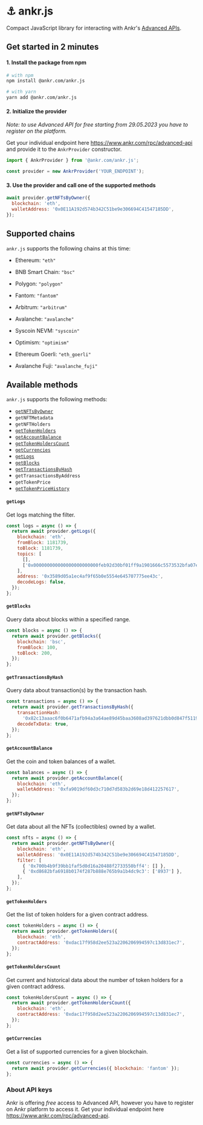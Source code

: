# ⚓️ ankr.js

Compact JavaScript library for interacting with Ankr's [Advanced APIs](https://www.ankr.com/advanced-api/).

## Get started in 2 minutes

#### 1. Install the package from npm

```bash
# with npm
npm install @ankr.com/ankr.js

# with yarn
yarn add @ankr.com/ankr.js
```

#### 2. Initialize the provider

_Note: to use Advanced API for free starting from 29.05.2023 you have to register on the platform._

Get your individual endpoint here https://www.ankr.com/rpc/advanced-api and provide it to the `AnkrProvider` constructor.

```javascript
import { AnkrProvider } from '@ankr.com/ankr.js';

const provider = new AnkrProvider('YOUR_ENDPOINT');
```

#### 3. Use the provider and call one of the supported methods

```javascript
await provider.getNFTsByOwner({
  blockchain: 'eth',
  walletAddress: '0x0E11A192d574b342C51be9e306694C41547185DD',
});
```

## Supported chains

`ankr.js` supports the following chains at this time:

- Ethereum: `"eth"`
- BNB Smart Chain: `"bsc"`
- Polygon: `"polygon"`
- Fantom: `"fantom"`
- Arbitrum: `"arbitrum"`
- Avalanche: `"avalanche"`
- Syscoin NEVM: `"syscoin"`
- Optimism: `"optimism"`


- Ethereum Goerli: `"eth_goerli"`
- Avalanche Fuji: `"avalanche_fuji"`


## Available methods

`ankr.js` supports the following methods:

- [`getNFTsByOwner`](#getnftsbyowner)
- `getNFTMetadata`
- `getNFTHolders`
- [`getTokenHolders`](#gettokenholders)
- [`getAccountBalance`](#getaccountbalance)
- [`getTokenHoldersCount`](#gettokenholderscount)
- [`getCurrencies`](#getcurrencies)
- [`getLogs`](#getlogs)
- [`getBlocks`](#getblocks)
- [`getTransactionsByHash`](#gettransactionsbyhash)
- `getTransactionsByAddress`
- `getTokenPrice`
- [`getTokenPriceHistory`](#gettokenpricehistory)

#### `getLogs`

Get logs matching the filter.

```javascript
const logs = async () => {
  return await provider.getLogs({
    blockchain: 'eth',
    fromBlock: 1181739,
    toBlock: 1181739,
    topics: [
      [],
      ['0x000000000000000000000000feb92d30bf01ff9a1901666c5573532bfa07eeec'],
    ],
    address: '0x3589d05a1ec4af9f65b0e5554e645707775ee43c',
    decodeLogs: false,
  });
};
```

#### `getBlocks`

Query data about blocks within a specified range.

```javascript
const blocks = async () => {
  return await provider.getBlocks({
    blockchain: 'bsc',
    fromBlock: 100,
    toBlock: 200,
  });
};
```

#### `getTransactionsByHash`

Query data about transaction(s) by the transaction hash.

```javascript
const transactions = async () => {
  return await provider.getTransactionsByHash({
    transactionHash:
      '0x82c13aaac6f0b6471afb94a3a64ae89d45baa3608ad397621dbb0d847f51196f',
    decodeTxData: true,
  });
};
```

#### `getAccountBalance`

Get the coin and token balances of a wallet.

```javascript
const balances = async () => {
  return await provider.getAccountBalance({
    blockchain: 'eth',
    walletAddress: '0xfa9019df60d3c710d7d583b2d69e18d412257617',
  });
};
```

#### `getNFTsByOwner`

Get data about all the NFTs (collectibles) owned by a wallet.

````javascript
const nfts = async () => {
  return await provider.getNFTsByOwner({
    blockchain: 'eth',
    walletAddress: '0x0E11A192d574b342C51be9e306694C41547185DD',
    filter: [
      { '0x700b4b9f39bb1faf5d0d16a20488f2733550bff4': [] },
      { '0xd8682bfa6918b0174f287b888e765b9a1b4dc9c3': ['8937'] },
    ],
  });
};
````

#### `getTokenHolders`

Get the list of token holders for a given contract address.

```javascript
const tokenHolders = async () => {
  return await provider.getTokenHolders({
    blockchain: 'eth',
    contractAddress: '0xdac17f958d2ee523a2206206994597c13d831ec7',
  });
};
```

#### `getTokenHoldersCount`

Get current and historical data about the number of token holders for a given contract address.

```javascript
const tokenHoldersCount = async () => {
  return await provider.getTokenHoldersCount({
    blockchain: 'eth',
    contractAddress: '0xdac17f958d2ee523a2206206994597c13d831ec7',
  });
};
```

#### `getCurrencies`

Get a list of supported currencies for a given blockchain.

```javascript
const currencies = async () => {
  return await provider.getCurrencies({ blockchain: 'fantom' });
};
```

### About API keys

Ankr is offering _free_ access to Advanced API, however you have to register on Ankr platform to access it.
Get your individual endpoint here https://www.ankr.com/rpc/advanced-api.